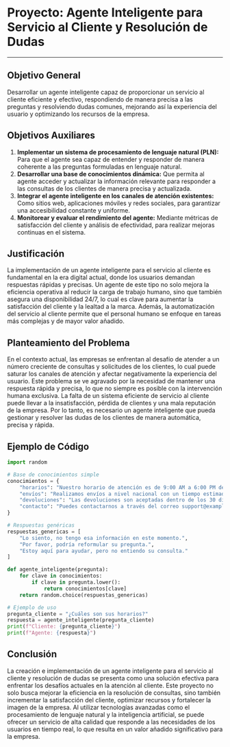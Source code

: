 
# Proyecto: Agente Inteligente para Servicio al Cliente y Resolución de Dudas
---
## Objetivo General
Desarrollar un agente inteligente capaz de proporcionar un servicio al cliente eficiente y efectivo, respondiendo de manera precisa a las preguntas y resolviendo dudas comunes, mejorando así la experiencia del usuario y optimizando los recursos de la empresa.

## Objetivos Auxiliares
1. **Implementar un sistema de procesamiento de lenguaje natural (PLN):** Para que el agente sea capaz de entender y responder de manera coherente a las preguntas formuladas en lenguaje natural.
2. **Desarrollar una base de conocimientos dinámica:** Que permita al agente acceder y actualizar la información relevante para responder a las consultas de los clientes de manera precisa y actualizada.
3. **Integrar el agente inteligente en los canales de atención existentes:** Como sitios web, aplicaciones móviles y redes sociales, para garantizar una accesibilidad constante y uniforme.
4. **Monitorear y evaluar el rendimiento del agente:** Mediante métricas de satisfacción del cliente y análisis de efectividad, para realizar mejoras continuas en el sistema.

## Justificación
La implementación de un agente inteligente para el servicio al cliente es fundamental en la era digital actual, donde los usuarios demandan respuestas rápidas y precisas. Un agente de este tipo no solo mejora la eficiencia operativa al reducir la carga de trabajo humano, sino que también asegura una disponibilidad 24/7, lo cual es clave para aumentar la satisfacción del cliente y la lealtad a la marca. Además, la automatización del servicio al cliente permite que el personal humano se enfoque en tareas más complejas y de mayor valor añadido.

## Planteamiento del Problema
En el contexto actual, las empresas se enfrentan al desafío de atender a un número creciente de consultas y solicitudes de los clientes, lo cual puede saturar los canales de atención y afectar negativamente la experiencia del usuario. Este problema se ve agravado por la necesidad de mantener una respuesta rápida y precisa, lo que no siempre es posible con la intervención humana exclusiva. La falta de un sistema eficiente de servicio al cliente puede llevar a la insatisfacción, pérdida de clientes y una mala reputación de la empresa. Por lo tanto, es necesario un agente inteligente que pueda gestionar y resolver las dudas de los clientes de manera automática, precisa y rápida.
## Ejemplo de Código

```python
import random

# Base de conocimientos simple
conocimientos = {
    "horarios": "Nuestro horario de atención es de 9:00 AM a 6:00 PM de lunes a viernes.",
    "envíos": "Realizamos envíos a nivel nacional con un tiempo estimado de entrega de 3 a 5 días hábiles.",
    "devoluciones": "Las devoluciones son aceptadas dentro de los 30 días posteriores a la compra, con el producto en su empaque original.",
    "contacto": "Puedes contactarnos a través del correo support@example.com o llamando al 123-456-7890."
}

# Respuestas genéricas
respuestas_genericas = [
    "Lo siento, no tengo esa información en este momento.",
    "Por favor, podría reformular su pregunta.",
    "Estoy aquí para ayudar, pero no entiendo su consulta."
]

def agente_inteligente(pregunta):
    for clave in conocimientos:
        if clave in pregunta.lower():
            return conocimientos[clave]
    return random.choice(respuestas_genericas)

# Ejemplo de uso
pregunta_cliente = "¿Cuáles son sus horarios?"
respuesta = agente_inteligente(pregunta_cliente)
print(f"Cliente: {pregunta_cliente}")
print(f"Agente: {respuesta}")
```


## Conclusión
La creación e implementación de un agente inteligente para el servicio al cliente y resolución de dudas se presenta como una solución efectiva para enfrentar los desafíos actuales en la atención al cliente. Este proyecto no solo busca mejorar la eficiencia en la resolución de consultas, sino también incrementar la satisfacción del cliente, optimizar recursos y fortalecer la imagen de la empresa. Al utilizar tecnologías avanzadas como el procesamiento de lenguaje natural y la inteligencia artificial, se puede ofrecer un servicio de alta calidad que responde a las necesidades de los usuarios en tiempo real, lo que resulta en un valor añadido significativo para la empresa.
